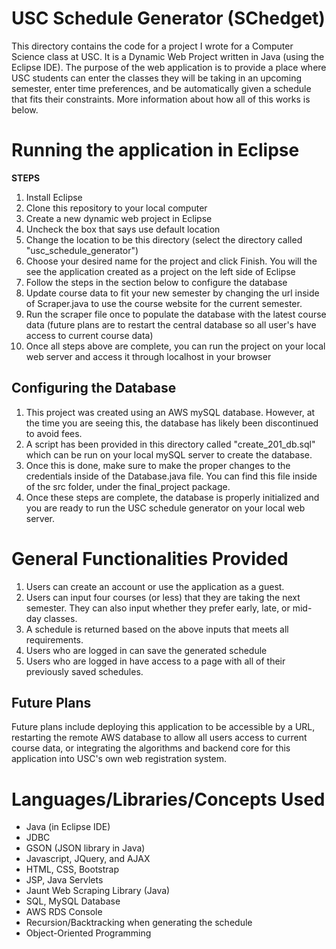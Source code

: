# USC Schedule Generator (SChedget)

This directory contains the code for a project I wrote for a Computer Science class at USC. It is a Dynamic Web Project written in Java (using the Eclipse IDE). The purpose of the web application is to provide a place where USC students can enter the classes they will be taking in an upcoming semester, enter time preferences, and be automatically given a schedule that fits their constraints. More information about how all of this works is below.

# Running the application in Eclipse
**STEPS**
1. Install Eclipse
2. Clone this repository to your local computer
3. Create a new dynamic web project in Eclipse
4. Uncheck the box that says use default location
5. Change the location to be this directory (select the directory called "usc_schedule_generator")
6. Choose your desired name for the project and click Finish. You will the see the application created as a project on the left side of Eclipse
7. Follow the steps in the section below to configure the database
8. Update course data to fit your new semester by changing the url inside of Scraper.java to use the course website for the current semester.
9. Run the scraper file once to populate the database with the latest course data (future plans are to restart the central database so all user's have access to current course data)
10. Once all steps above are complete, you can run the project on your local web server and access it through localhost in your browser

## Configuring the Database

1. This project was created using an AWS mySQL database. However, at the time you are seeing this, the database has likely been discontinued to avoid fees.
2. A script has been provided in this directory called "create_201_db.sql" which can be run on your local mySQL server to create the database.
3. Once this is done, make sure to make the proper changes to the credentials inside of the Database.java file. You can find this file inside of the src folder, under the final_project package.
4. Once these steps are complete, the database is properly initialized and you are ready to run the USC schedule generator on your local web server.


# General Functionalities Provided

1. Users can create an account or use the application as a guest.
2. Users can input four courses (or less) that they are taking the next semester. They can also input whether they prefer early, late, or mid-day classes.
3. A schedule is returned based on the above inputs that meets all requirements.
4. Users who are logged in can save the generated schedule
5. Users who are logged in have access to a page with all of their previously saved schedules.

## Future Plans

Future plans include deploying this application to be accessible by a URL, restarting the remote AWS database to allow all users access to current course data, or integrating the algorithms and backend core for this application into USC's own web registration system.

# Languages/Libraries/Concepts Used

- Java (in Eclipse IDE)
- JDBC
- GSON (JSON library in Java)
- Javascript, JQuery, and AJAX
- HTML, CSS, Bootstrap
- JSP, Java Servlets
- Jaunt Web Scraping Library (Java)
- SQL, MySQL Database
- AWS RDS Console
- Recursion/Backtracking when generating the schedule
- Object-Oriented Programming
